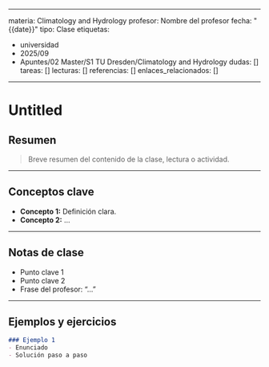


---
materia: Climatology and Hydrology
profesor: Nombre del profesor
fecha: "{{date}}"
tipo: Clase
etiquetas:
  - universidad
  - 2025/09
  - Apuntes/02 Master/S1 TU Dresden/Climatology and Hydrology
dudas: []
tareas: []
lecturas: []
referencias: []
enlaces_relacionados: []
---

# Untitled

## Resumen
> Breve resumen del contenido de la clase, lectura o actividad.


---

## Conceptos clave
- **Concepto 1:** Definición clara.
- **Concepto 2:** ...

---

## Notas de clase
- Punto clave 1
- Punto clave 2
- Frase del profesor: “...”

---

## Ejemplos y ejercicios

```markdown
### Ejemplo 1
- Enunciado
- Solución paso a paso
